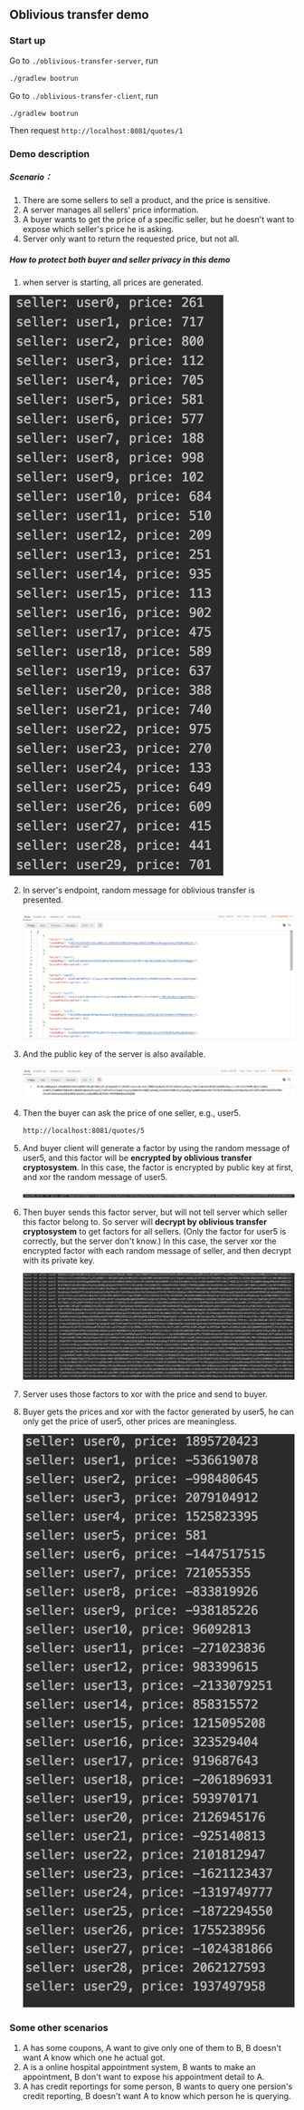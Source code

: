## Oblivious transfer demo

### Start up

Go to ``./oblivious-transfer-server``, run 

```bash
./gradlew bootrun
```

Go to ``./oblivious-transfer-client``, run 

```bash
./gradlew bootrun
```

Then request ``http://localhost:8081/quotes/1``

### Demo description

##### Scenario：

1. There are some sellers to sell a product, and the price is sensitive. 
2. A server manages all sellers' price information. 
3. A buyer wants to get the price of a specific seller, but he doesn't want to expose which seller's price he is asking.
4. Server only want to return the requested price, but not all. 

##### How to protect both buyer and seller privacy in this demo

1.  when server is starting, all prices are generated. 

   ![image-20200728115052830](./images/seller-init.png)

2. In server's endpoint, random message for oblivious transfer is presented. 

   ![image-20200728115133975](./images/random-msg-for-seller.png)

3. And the public key of the server is also available. 

   ![image-20200728115311149](./images/server-public-key.png)

4. Then the buyer can ask the price of one seller, e.g., user5. 

   ```bash
   http://localhost:8081/quotes/5
   ```

5. And buyer client will generate a factor by using the random message of user5, and this factor will be **encrypted by oblivious transfer cryptosystem**. In this case, the factor is encrypted by public key at first, and xor the random message of user5.

   ![image-20200728115550254](./images/factor-generated-by-buyer.png)

6. Then buyer sends this factor server, but will not tell server which seller this factor belong to. So server will **decrypt by oblivious transfer cryptosystem** to get factors for all sellers. (Only the factor for user5 is correctly, but the server don't know.) In this case, the server xor the encrypted factor with each random message of seller, and then decrypt with its private key.

   ![image-20200728115931111](./images/factors-calculate-by-server.png)

7. Server uses those factors to xor with the price and send to buyer. 

8. Buyer gets the prices and xor with the factor generated by user5, he can only get the price of user5, other prices are meaningless.

   ![image-20200728120846553](./images/prices-got-by-buyer.png)

### Some other scenarios

1. A has some coupons, A want to give only one of them to B, B doesn't want A know which one he actual got.
2. A is a online hospital appointment system, B wants to make an appointment, B don't want to expose his appointment detail to A. 
3. A has credit reportings for some person, B wants to query one persion's credit reporting, B doesn't want A to know which person he is querying.
